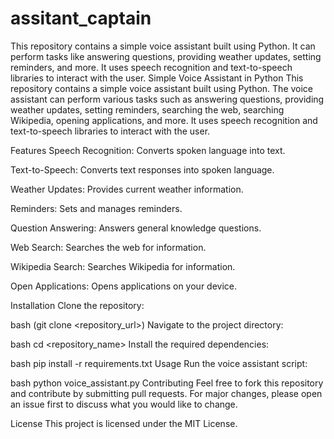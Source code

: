 # assitant_captain
This repository contains a simple voice assistant built using Python. It can perform tasks like answering questions, providing weather updates, setting reminders, and more. It uses speech recognition and text-to-speech libraries to interact with the user.
Simple Voice Assistant in Python
This repository contains a simple voice assistant built using Python. The voice assistant can perform various tasks such as answering questions, providing weather updates, setting reminders, searching the web, searching Wikipedia, opening applications, and more. It uses speech recognition and text-to-speech libraries to interact with the user.

Features
Speech Recognition: Converts spoken language into text.

Text-to-Speech: Converts text responses into spoken language.

Weather Updates: Provides current weather information.

Reminders: Sets and manages reminders.

Question Answering: Answers general knowledge questions.

Web Search: Searches the web for information.

Wikipedia Search: Searches Wikipedia for information.

Open Applications: Opens applications on your device.

Installation
Clone the repository:

bash
(git clone <repository_url>)
Navigate to the project directory:

bash
cd <repository_name>
Install the required dependencies:

bash
pip install -r requirements.txt
Usage
Run the voice assistant script:

bash
python voice_assistant.py
Contributing
Feel free to fork this repository and contribute by submitting pull requests. For major changes, please open an issue first to discuss what you would like to change.

License
This project is licensed under the MIT License.
